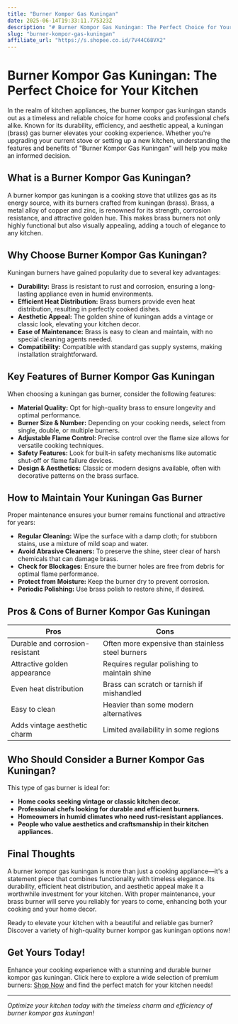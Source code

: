 ```yaml
---
title: "Burner Kompor Gas Kuningan"
date: 2025-06-14T19:33:11.775323Z
description: "# Burner Kompor Gas Kuningan: The Perfect Choice for Your Kitchen..."
slug: "burner-kompor-gas-kuningan"
affiliate_url: "https://s.shopee.co.id/7V44C68VX2"
---
```

# Burner Kompor Gas Kuningan: The Perfect Choice for Your Kitchen

In the realm of kitchen appliances, the burner kompor gas kuningan stands out as a timeless and reliable choice for home cooks and professional chefs alike. Known for its durability, efficiency, and aesthetic appeal, a kuningan (brass) gas burner elevates your cooking experience. Whether you're upgrading your current stove or setting up a new kitchen, understanding the features and benefits of "Burner Kompor Gas Kuningan" will help you make an informed decision.

## What is a Burner Kompor Gas Kuningan?

A burner kompor gas kuningan is a cooking stove that utilizes gas as its energy source, with its burners crafted from kuningan (brass). Brass, a metal alloy of copper and zinc, is renowned for its strength, corrosion resistance, and attractive golden hue. This makes brass burners not only highly functional but also visually appealing, adding a touch of elegance to any kitchen.

## Why Choose Burner Kompor Gas Kuningan?

Kuningan burners have gained popularity due to several key advantages:

- **Durability:** Brass is resistant to rust and corrosion, ensuring a long-lasting appliance even in humid environments.
- **Efficient Heat Distribution:** Brass burners provide even heat distribution, resulting in perfectly cooked dishes.
- **Aesthetic Appeal:** The golden shine of kuningan adds a vintage or classic look, elevating your kitchen decor.
- **Ease of Maintenance:** Brass is easy to clean and maintain, with no special cleaning agents needed.
- **Compatibility:** Compatible with standard gas supply systems, making installation straightforward.

## Key Features of Burner Kompor Gas Kuningan

When choosing a kuningan gas burner, consider the following features:

- **Material Quality:** Opt for high-quality brass to ensure longevity and optimal performance.
- **Burner Size & Number:** Depending on your cooking needs, select from single, double, or multiple burners.
- **Adjustable Flame Control:** Precise control over the flame size allows for versatile cooking techniques.
- **Safety Features:** Look for built-in safety mechanisms like automatic shut-off or flame failure devices.
- **Design & Aesthetics:** Classic or modern designs available, often with decorative patterns on the brass surface.

## How to Maintain Your Kuningan Gas Burner

Proper maintenance ensures your burner remains functional and attractive for years:

- **Regular Cleaning:** Wipe the surface with a damp cloth; for stubborn stains, use a mixture of mild soap and water.
- **Avoid Abrasive Cleaners:** To preserve the shine, steer clear of harsh chemicals that can damage brass.
- **Check for Blockages:** Ensure the burner holes are free from debris for optimal flame performance.
- **Protect from Moisture:** Keep the burner dry to prevent corrosion.
- **Periodic Polishing:** Use brass polish to restore shine, if desired.

## Pros & Cons of Burner Kompor Gas Kuningan

| **Pros** | **Cons** |
| --- | --- |
| Durable and corrosion-resistant | Often more expensive than stainless steel burners |
| Attractive golden appearance | Requires regular polishing to maintain shine |
| Even heat distribution | Brass can scratch or tarnish if mishandled |
| Easy to clean | Heavier than some modern alternatives |
| Adds vintage aesthetic charm | Limited availability in some regions |

## Who Should Consider a Burner Kompor Gas Kuningan?

This type of gas burner is ideal for:

- **Home cooks seeking vintage or classic kitchen decor.**
- **Professional chefs looking for durable and efficient burners.**
- **Homeowners in humid climates who need rust-resistant appliances.**
- **People who value aesthetics and craftsmanship in their kitchen appliances.**

## Final Thoughts

A burner kompor gas kuningan is more than just a cooking appliance—it's a statement piece that combines functionality with timeless elegance. Its durability, efficient heat distribution, and aesthetic appeal make it a worthwhile investment for your kitchen. With proper maintenance, your brass burner will serve you reliably for years to come, enhancing both your cooking and your home decor.

Ready to elevate your kitchen with a beautiful and reliable gas burner? Discover a variety of high-quality burner kompor gas kuningan options now!

## Get Yours Today!

Enhance your cooking experience with a stunning and durable burner kompor gas kuningan. Click here to explore a wide selection of premium burners: [Shop Now](https://s.shopee.co.id/7V44C68VX2) and find the perfect match for your kitchen needs!

---

*Optimize your kitchen today with the timeless charm and efficiency of burner kompor gas kuningan!*